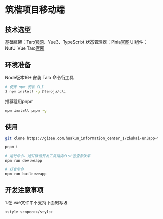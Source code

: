 # 筑楷项目移动端 
## 技术选型
基础框架：Taro[官网](https://taro-docs.jd.com/docs/)、Vue3、TypeScript
状态管理器：Pinia[官网](https://pinia.web3doc.top/)
UI组件：NutUI Vue Taro[官网](https://nutui.jd.com/taro/vue/4x/#/zh-CN/guide/intro)
## 环境准备
Node版本16+
安装 Taro 命令行工具

```bash
# 使用 npm 安装 CLI
$ npm install -g @tarojs/cli
```
推荐适用pnpm

```bash
npm install pnpm -g
```
## 使用

```bash
git clone https://gitee.com/huakun_information_center_1/zhukai-uniapp-front.git
```

```bash
pnpm i
```

```bash
# 运行命令、通过微信开发工具指向dist包查看效果
npm run dev:weapp
```

```bash
# 打包命令
npm run build:weapp
```
## 开发注意事项
1.在.vue文件中不支持下面的写法

```bash
<style scoped></style>
```
